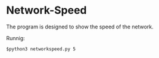 # Network-Speed

The program is designed to show the speed of the network.

Runnig:
```
$python3 networkspeed.py 5
```